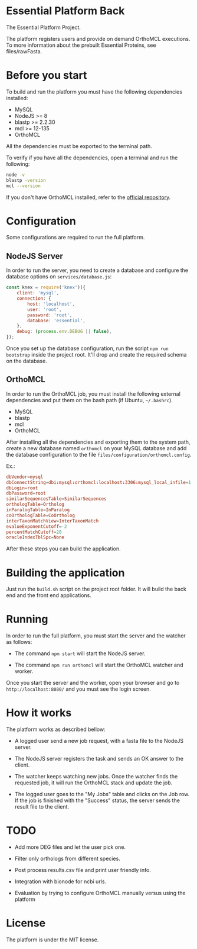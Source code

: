 # Essential Platform Back

The Essential Platform Project.

The platform registers users and provide on demand OrthoMCL executions. To more information about the prebuilt Essential Proteins, see files/rawFasta.

# Before you start

To build and run the platform you must have the following dependencies installed:

+ MySQL
+ NodeJS >= 8
+ blastp >= 2.2.30
+ mcl >= 12-135
+ OrthoMCL

All the dependencies must be exported to the terminal path.

To verify if you have all the dependencies, open a terminal and run the following:

```bash
node -v
blastp -version
mcl --version
```

If you don't have OrthoMCL installed, refer to the [official repository](https://github.com/stajichlab/OrthoMCL).

# Configuration

Some configurations are required to run the full platform.

## NodeJS Server

In order to run the server, you need to create a database and configure the database options on ```services/database.js```:

```javascript
const knex = require('knex')({
    client: 'mysql',
    connection: {
        host: 'localhost',
        user: 'root',
        password: 'root',
        database: 'essential',
    },
    debug: (process.env.DEBUG || false),
});
```

Once you set up the database configuration, run the script ```npm run bootstrap``` inside the project root. It'll drop and create the required schema on the database.

## OrthoMCL

In order to run the OrthoMCL job, you must install the following external dependencies and put them on the bash path (if Ubuntu, ```~/.bashrc```).

+ MySQL
+ blastp
+ mcl
+ OrthoMCL

After installing all the dependencies and exporting them to the system path, create a new database named ```orthomcl``` on your MySQL database and add the database configuration to the file ```files/configuration/orthomcl.config```.

Ex.:

```conf
dbVendor=mysql
dbConnectString=dbi:mysql:orthomcl:localhost:3306:mysql_local_infile=1
dbLogin=root
dbPassword=root
similarSequencesTable=SimilarSequences
orthologTable=Ortholog
inParalogTable=InParalog
coOrthologTable=CoOrtholog
interTaxonMatchView=InterTaxonMatch
evalueExponentCutoff=-2
percentMatchCutoff=20
oracleIndexTblSpc=None
```

After these steps you can build the application.

# Building the application

Just run the ```build.sh``` script on the project root folder. It will build the back end and the front end applications.

# Running

In order to run the full platform, you must start the server and the watcher as follows:

+ The command ```npm start``` will start the NodeJS server.

+ The command ```npm run orthomcl``` will start the OrthoMCL watcher and worker.

Once you start the server and the worker, open your browser and go to ```http://localhost:8080/``` and you must see the login screen.

# How it works

The platform works as described bellow:

+ A logged user send a new job request, with a fasta file to the NodeJS server.

+ The NodeJS server registers the task and sends an OK answer to the client.

+ The watcher keeps watching new jobs. Once the watcher finds the requested job, it will run the OrthoMCL stack and update the job.

+ The logged user goes to the "My Jobs" table and clicks on the Job row. If the job is finished with the "Success" status, the server sends the result file to the client.


# TODO

+ Add more DEG files and let the user pick one.
+ Filter only orthologs from different species.
+ Post process results.csv file and print user friendly info.
+ Integration with bionode for ncbi urls.

+ Evaluation by trying to configure OrthoMCL manually versus using the platform

# License

The platform is under the MIT license.